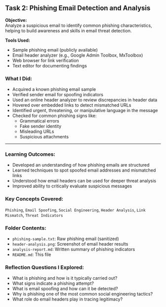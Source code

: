 ## Task 2: Phishing Email Detection and Analysis

**Objective:**  
Analyze a suspicious email to identify common phishing characteristics, helping to build awareness and skills in email threat detection.

**Tools Used:**  
- Sample phishing email (publicly available)  
- Email header analyzer (e.g., Google Admin Toolbox, MxToolbox)  
- Web browser for link verification  
- Text editor for documenting findings

### What I Did:
- Acquired a known phishing email sample
- Verified sender email for spoofing indicators
- Used an online header analyzer to review discrepancies in header data
- Hovered over embedded links to detect mismatched URLs
- Identified urgent, threatening, or manipulative language in the message
- Checked for common phishing signs like:
  - Grammatical errors
  - Fake sender identity
  - Misleading URLs
  - Suspicious attachments

---

### Learning Outcomes:
- Developed an understanding of how phishing emails are structured
- Learned techniques to spot spoofed email addresses and mismatched links
- Understood how email headers can be used for deeper threat analysis
- Improved ability to critically evaluate suspicious messages

### Key Concepts Covered:
`Phishing`, `Email Spoofing`, `Social Engineering`, `Header Analysis`, `Link Mismatch`, `Threat Indicators`

### Folder Contents:
- `phishing-sample.txt`: Raw phishing email (sanitized)
- `header-analysis.png`: Screenshot of email header results
- `analysis-report.md`: Written summary of phishing indicators
- `README.md`: This file

### Reflection Questions I Explored:
- What is phishing and how is it typically carried out?
- What signs indicate a phishing attempt?
- What is email spoofing and how can it be detected?
- Why is phishing one of the most common social engineering tactics?
- What role do email headers play in tracing legitimacy?

